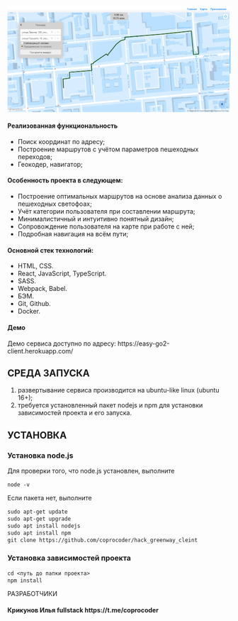 ![Alt text](/src/images/home/Map1.png "Optional title")

<h4>Реализованная функциональность</h4>
<ul>
    <li>Поиск координат по адресу;</li>
    <li>Построение маршрутов с учётом параметров пешеходных переходов;</li>
    <li>Геокодер, навигатор;</li>
</ul> 
<h4>Особенность проекта в следующем:</h4>
<ul>
 <li>Построение оптимальных маршрутов на основе анализа данных о пешеходных светофоах;</li>  
 <li>Учёт категории пользователя при составлении маршрута;</li>  
 <li>Минималистичный и интуитивно понятный дизайн;</li>
 <li>Сопровождение пользователя на карте при работе с ней;</li>
 <li>Подробная навигация на всём пути;</li>  
 </ul>
<h4>Основной стек технологий:</h4>
<ul>
	<li>HTML, CSS.</li>
	<li>React, JavaScript, TypeScript.</li>
	<li>SASS.</li>
	<li>Webpack, Babel.</li>
	<li>БЭМ.</li>
	<li>Git, Github.</li>
	<li>Docker.</li>
 </ul>
<h4>Демо</h4>
<p>Демо сервиса доступно по адресу: https://easy-go2-client.herokuapp.com/ </p>


СРЕДА ЗАПУСКА
------------
1) развертывание сервиса производится на ubuntu-like linux (ubuntu 16+);
2) требуется установленный пакет nodejs и npm для установки зависимостей проекта и его запуска.


УСТАНОВКА
------------
### Установка node.js

Для проверки того, что node.js установлен, выполните
~~~
node -v
~~~

Если пакета нет, выполните
~~~
sudo apt-get update
sudo apt-get upgrade
sudo apt install nodejs
sudo apt install npm
git clone https://github.com/coprocoder/hack_greenway_cleint
~~~

### Установка зависимостей проекта

~~~
cd <путь до папки проекта>
npm install
~~~

РАЗРАБОТЧИКИ

<h4>Крикунов Илья fullstack https://t.me/coprocoder</h4>


